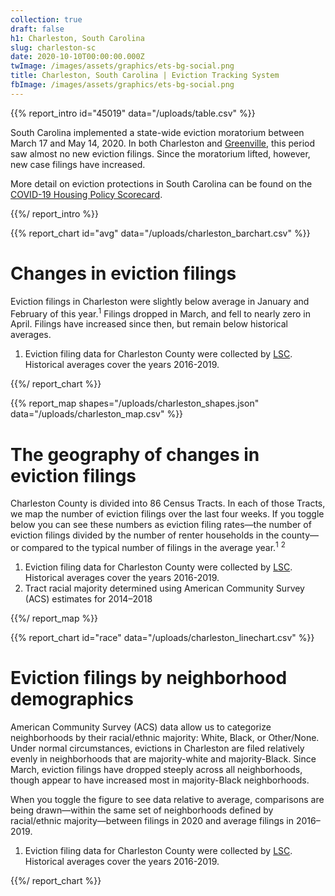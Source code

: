```yaml
---
collection: true
draft: false
h1: Charleston, South Carolina
slug: charleston-sc
date: 2020-10-10T00:00:00.000Z
twImage: /images/assets/graphics/ets-bg-social.png
title: Charleston, South Carolina | Eviction Tracking System
fbImage: /images/assets/graphics/ets-bg-social.png
---
```


{{% report_intro id="45019" data="/uploads/table.csv" %}}

South Carolina implemented a state-wide eviction moratorium between March 17 and May 14, 2020. In both Charleston and [Greenville](https://evictionlab.org/eviction-tracking/greenville-sc/), this period saw almost no new eviction filings. Since the moratorium lifted, however, new case filings have increased.

More detail on eviction protections in South Carolina can be found on the [COVID-19 Housing Policy Scorecard](https://evictionlab.org/covid-policy-scorecard/sc/).

{{%/ report_intro %}}



{{% report_chart id="avg" data="/uploads/charleston_barchart.csv" %}}

# Changes in eviction filings

Eviction filings in Charleston were slightly below average in January and February of this year.<sup>1</sup> Filings dropped in March, and fell to nearly zero in April. Filings have increased since then, but remain below historical averages.

1. Eviction filing data for Charleston County were collected by [LSC](https://www.lsc.gov/). Historical averages cover the years 2016-2019.

{{%/ report_chart %}}



{{% report_map shapes="/uploads/charleston_shapes.json" data="/uploads/charleston_map.csv" %}}

# The geography of changes in eviction filings

Charleston County is divided into 86 Census Tracts. In each of those Tracts, we map the number of eviction filings over the last four weeks. If you toggle below you can see these numbers as eviction filing rates—the number of eviction filings divided by the number of renter households in the county—or compared to the typical number of filings in the average year.<sup>1</sup> <sup>2</sup>

1. Eviction filing data for Charleston County were collected by [LSC](https://www.lsc.gov/). Historical averages cover the years 2016-2019.
2. Tract racial majority determined using American Community Survey (ACS) estimates for 2014–2018

{{%/ report_map %}}



{{% report_chart id="race" data="/uploads/charleston_linechart.csv" %}}



# Eviction filings by neighborhood demographics

American Community Survey (ACS) data allow us to categorize neighborhoods by their racial/ethnic majority: White, Black, or Other/None. Under normal circumstances, evictions in Charleston are filed relatively evenly in neighborhoods that are majority-white and majority-Black. Since March, eviction filings have dropped steeply across all neighborhoods, though appear to have increased most in majority-Black neighborhoods.

When you toggle the figure to see data relative to average, comparisons are being drawn—within the same set of neighborhoods defined by racial/ethnic majority—between filings in 2020 and average filings in 2016–2019.

1. Eviction filing data for Charleston County were collected by [LSC](https://www.lsc.gov/). Historical averages cover the years 2016-2019.



{{%/ report_chart %}}
